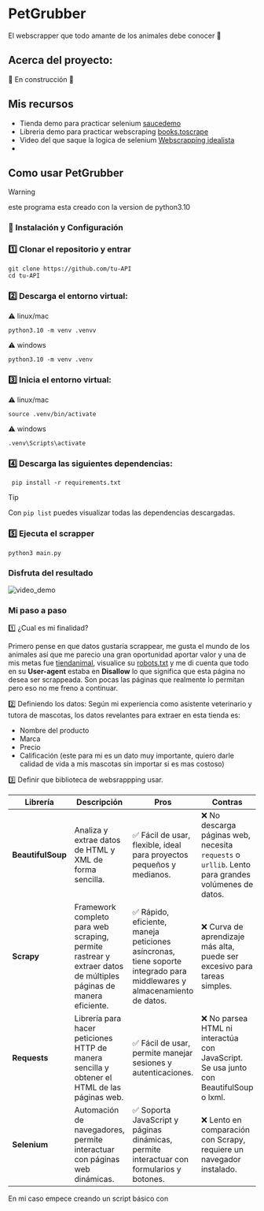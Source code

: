 # PetGrubber
El webscrapper que todo amante de los animales debe conocer 🦴
 ## Acerca del proyecto:
 
 🚧 En construcción 🚧
 
## Mis recursos
* Tienda demo para practicar selenium [saucedemo](https://www.saucedemo.com/)
* Libreria demo para practicar webscraping [books.toscrape](https://books.toscrape.com/)
* Video del que saque la logica de selenium [Webscrapping idealista](https://www.youtube.com/watch?v=JKwfzexrQS0&ab_channel=JaviDataScience)
* 

## Como usar PetGrubber
> [!WARNING]
> este programa esta creado con la version de python3.10

### 🚀 Instalación y Configuración

### 1️⃣ Clonar el repositorio y entrar

```textplain
git clone https://github.com/tu-API
cd tu-API
```

### 2️⃣ Descarga el entorno virtual:
⚠️ linux/mac
```textplain
python3.10 -m venv .venvv
```
⚠️ windows
```texrplain
python3.10 -m venv .venv
```

### 3️⃣ Inicia el entorno virtual:
⚠️ linux/mac
```textplain
source .venv/bin/activate
```
⚠️ windows
```textplain
.venv\Scripts\activate
```

### 4️⃣ Descarga las siguientes dependencias:
```textplain
 pip install -r requirements.txt
```

> [!TIP]
> Con `pip list` puedes visualizar todas las dependencias descargadas.

### 5️⃣ Ejecuta el scrapper 

```textplain
python3 main.py
```

### Disfruta del resultado

![video_demo]()

### Mi paso a paso

1️⃣ ¿Cual es mi finalidad?

Primero pense en que datos gustaría scrappear, me gusta el mundo de los animales así que me parecio una gran oportunidad aportar valor y una de mis metas fue [tiendanimal](https://www.tiendanimal.es/), visualice su [robots.txt](https://www.tiendanimal.es/robots.txt) y me di cuenta que todo en su **User-agent** estaba en **Disallow** lo que significa que esta página no desea ser scrappeada. Son pocas las páginas que realmente lo permitan pero eso no me freno a continuar.

2️⃣ Definiendo los datos:
Según mi experiencia como asistente veterinario y tutora de mascotas, los datos revelantes para extraer en esta tienda es:

* Nombre del producto
* Marca
* Precio
* Calificación (este para mi es un dato muy importante, quiero darle calidad de vida a mis mascotas sin importar si es mas costoso)


3️⃣ Definir que biblioteca de websrappping usar.

| Librería        | Descripción | Pros | Contras |
|----------------|------------|------|---------|
| **BeautifulSoup** | Analiza y extrae datos de HTML y XML de forma sencilla. | ✅ Fácil de usar, flexible, ideal para proyectos pequeños y medianos. | ❌ No descarga páginas web, necesita `requests` o `urllib`. Lento para grandes volúmenes de datos. |
| **Scrapy**      | Framework completo para web scraping, permite rastrear y extraer datos de múltiples páginas de manera eficiente. | ✅ Rápido, eficiente, maneja peticiones asíncronas, tiene soporte integrado para middlewares y almacenamiento de datos. | ❌ Curva de aprendizaje más alta, puede ser excesivo para tareas simples. |
| **Requests**    | Librería para hacer peticiones HTTP de manera sencilla y obtener el HTML de las páginas web. | ✅ Fácil de usar, permite manejar sesiones y autenticaciones. | ❌ No parsea HTML ni interactúa con JavaScript. Se usa junto con BeautifulSoup o lxml. |
| **Selenium**    | Automación de navegadores, permite interactuar con páginas web dinámicas. | ✅ Soporta JavaScript y páginas dinámicas, permite interactuar con formularios y botones. | ❌ Lento en comparación con Scrapy, requiere un navegador instalado. |

En mi caso empece creando un script básico con 
